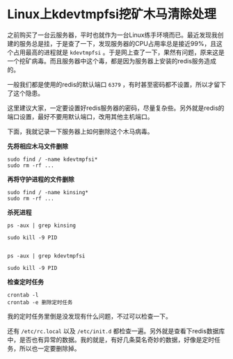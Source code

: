 # Linux上kdevtmpfsi挖矿木马清除处理

之前购买了一台云服务器，平时也就作为一台Linux练手环境而已。最近发现我创建的服务总是挂，于是查了一下，发现服务器的CPU占用率总是接近99%，且这个占用最高的进程就是 `kdevtmpfsi` 。于是网上查了一下，果然有问题，原来这是一个挖矿病毒。而且服务器中这个毒，都是因为服务器上安装的redis服务造成 的。

一般我们都是使用的redis的默认端口 `6379` ，有时甚至密码都不设置，所以才留下了这个隐患。

这里建议大家，一定要设置好redis服务器的密码，尽量复杂些。另外就是redis的端口设置，最好不要用默认端口，改用其他主机端口。



下面，我就记录一下服务器上如何删除这个木马病毒。



**先将相应木马文件删除**

```shell
sudo find / -name kdevtmpfsi*
sudo rm -rf ...
```

**再将守护进程的文件删除**

```shell
sudo find / -name kinsing*
sudo rm -rf ...
```

**杀死进程**

```shell
ps -aux | grep kinsing

sudo kill -9 PID


ps -aux | grep kdevtmpfsi

sudo kill -9 PID
```

**检查定时任务**

```shell
crontab -l
crontab -e 删除定时任务
```

我的定时任务里倒是没发现有什么问题，不过可以检查一下。



还有 `/etc/rc.local` 以及 `/etc/init.d` 都检查一遍。另外就是查看下redis数据库中，是否也有异常的数据。我的就是，有好几条莫名奇妙的数据，好像是定时任务，所以也一定要删除掉。


